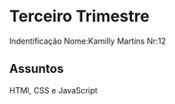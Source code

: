 # Terceiro Trimestre 

Indentificação
Nome:Kamilly Martins Nr:12

## Assuntos
HTMl, CSS e JavaScript 
